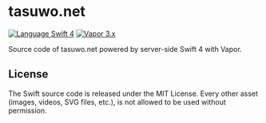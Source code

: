 # tasuwo.net

[![Language Swift 4](https://img.shields.io/badge/Language-Swift%204-orange.svg)](https://swift.org) [![Vapor 3.x](https://img.shields.io/badge/Vapor-3.x-blue.svg)](http://vapor.codes/)

Source code of tasuwo.net powered by server-side Swift 4 with Vapor.

## License

The Swift source code is released under the MIT License. Every other asset (images, videos, SVG files, etc.), is not allowed to be used without permission.

